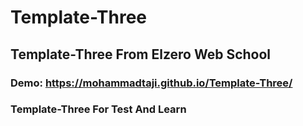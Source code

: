 # Template-Three
## Template-Three From Elzero Web School
### Demo: https://mohammadtaji.github.io/Template-Three/
### Template-Three For Test And Learn
